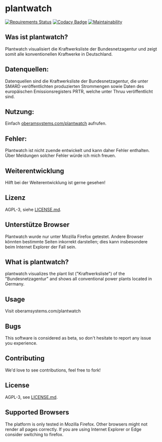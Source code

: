 # plantwatch
[![Requirements Status](https://requires.io/github/sidietz/plantwatch/requirements.svg?branch=master)](https://requires.io/github/sidietz/plantwatch/requirements/?branch=master)
[![Codacy Badge](https://api.codacy.com/project/badge/Grade/848d2d7834c447d1a8d48d186110f7b1)](https://www.codacy.com/app/oberam-eng/plantwatch?utm_source=github.com&amp;utm_medium=referral&amp;utm_content=oberam-eng/plantwatch&amp;utm_campaign=Badge_Grade)
[![Maintainability](https://api.codeclimate.com/v1/badges/555b3f164b4c67843731/maintainability)](https://codeclimate.com/github/sidietz/plantwatch/maintainability)

## Was ist plantwatch?
Plantwatch visualisiert die Kraftwerksliste der Bundesnetzagentur und zeigt somit alle konventionellen Kraftwerke in Deutschland.

## Datenquellen:
Datenquellen sind die Kraftwerksliste der Bundesnetzagentur, die unter SMARD veröffentlichten produzierten Strommengen sowie Daten des europäischen Emissionsregisters PRTR, welche unter Thruu veröffentlicht sind.

## Nutzung:
Einfach [oberamsystems.com/plantwatch](oberamsystems.com/plantwatch) aufrufen.

## Fehler:
Plantwatch ist nicht zuende entwickelt und kann daher Fehler enthalten. Über Meldungen solcher Fehler würde ich mich freuen.

## Weiterentwicklung
Hilft bei der Weiterentwicklung ist gerne gesehen!

## Lizenz
AGPL-3, siehe [LICENSE.md](LICENSE.md).

## Unterstütze Browser
Plantwatch wurde nur unter Mozilla Firefox getestet. Andere Browser könnten bestimmte Seiten inkorrekt darstellen; dies kann insbesondere beim Internet Explorer der Fall sein.

## What is plantwatch?
plantwatch visualizes the plant list ("Kraftwerksliste") of the "Bundesnetzagentur" and shows all conventional power plants located in Germany.

## Usage
Visit oberamsystems.com/plantwatch

## Bugs
This software is considered as beta, so don't hesitate to report any issue you experience.

## Contributing
We'd love to see contributions, feel free to fork!

## License
AGPL-3, see [LICENSE.md](LICENSE.md).

## Supported Browsers
The platform is only tested in Mozilla Firefox. Other browsers might not render all pages correctly. If you are using Internet Explorer or Edge consider switching to firefox. 

